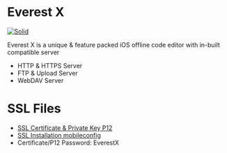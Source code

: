 # Everest X

[![Solid](https://upload.wikimedia.org/wikipedia/commons/3/3c/Download_on_the_App_Store_Badge.svg)](https://itunes.apple.com/us/app/everest-x/id1335468125?mt=8)

Everest X is a unique & feature packed iOS offline code editor with in-built compatible server

  - HTTP & HTTPS Server
  - FTP & Upload Server
  - WebDAV Server

# SSL Files

  - [SSL Certificate & Private Key P12](http://udid.pro/EverestX.p12)
  - [SSL Installation mobileconfig](http://udid.pro/EverestXSSL.mobileconfig)
  - Certificate/P12 Password: EverestX
